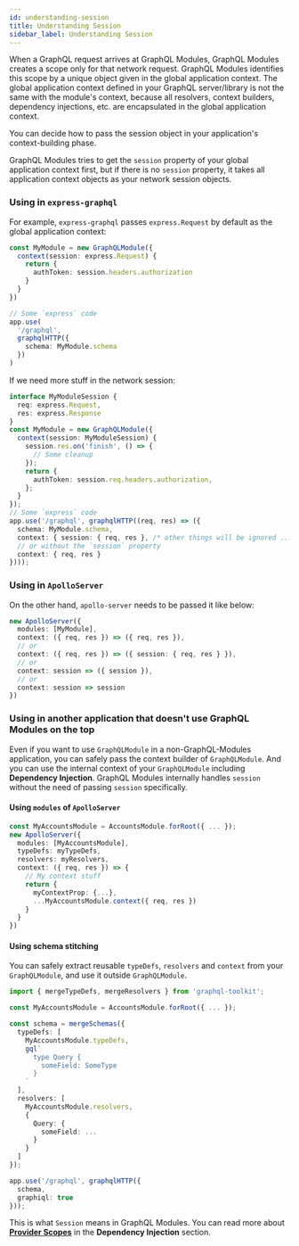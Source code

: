 ```yaml
---
id: understanding-session
title: Understanding Session
sidebar_label: Understanding Session
---
```


When a GraphQL request arrives at GraphQL Modules, GraphQL Modules creates a scope only for that network request.
GraphQL Modules identifies this scope by a unique object given in the global application context.
The global application context defined in your GraphQL server/library is not the same with the module's context, because all resolvers, context builders, dependency injections, etc. are encapsulated in the global application context.

You can decide how to pass the session object in your application's context-building phase.

GraphQL Modules tries to get the `session` property of your global application context first, but if there is no `session` property, it takes all application context objects as your network session objects.

### Using in `express-graphql`

For example, `express-graphql` passes `express.Request` by default as the global application context:

```ts
const MyModule = new GraphQLModule({
  context(session: express.Request) {
    return {
      authToken: session.headers.authorization
    }
  }
})

// Some `express` code
app.use(
  '/graphql',
  graphqlHTTP({
    schema: MyModule.schema
  })
)
```

If we need more stuff in the network session:

```ts
interface MyModuleSession {
  req: express.Request,
  res: express.Response
}
const MyModule = new GraphQLModule({
  context(session: MyModuleSession) {
    session.res.on('finish', () => {
      // Some cleanup
    });
    return {
      authToken: session.req.headers.authorization,
    };
  }
});
// Some `express` code
app.use('/graphql', graphqlHTTP((req, res) => ({
  schema: MyModule.schema,
  context: { session: { req, res }, /* other things will be ignored ... */ }
  // or without the `session` property
  context: { req, res }
})));
```

### Using in `ApolloServer`

On the other hand, `apollo-server` needs to be passed it like below:

```ts
new ApolloServer({
  modules: [MyModule],
  context: ({ req, res }) => ({ req, res }),
  // or
  context: ({ req, res }) => ({ session: { req, res } }),
  // or
  context: session => ({ session }),
  // or
  context: session => session
})
```

### Using in another application that doesn't use GraphQL Modules on the top

Even if you want to use `GraphQLModule` in a non-GraphQL-Modules application, you can safely pass the context builder of `GraphQLModule`.
And you can use the internal context of your `GraphQLModule` including **Dependency Injection**.
GraphQL Modules internally handles `session` without the need of passing `session` specifically.

#### Using `modules` of `ApolloServer`

```ts
const MyAccountsModule = AccountsModule.forRoot({ ... });
new ApolloServer({
  modules: [MyAccountsModule],
  typeDefs: myTypeDefs,
  resolvers: myResolvers,
  context: ({ req, res }) => {
    // My context stuff
    return {
      myContextProp: {...},
      ...MyAccountsModule.context({ req, res })
    }
  }
})
```

#### Using schema stitching

You can safely extract reusable `typeDefs`, `resolvers` and `context` from your `GraphQLModule`, and use it outside `GraphQLModule`.

```ts
import { mergeTypeDefs, mergeResolvers } from 'graphql-toolkit';

const MyAccountsModule = AccountsModule.forRoot({ ... });

const schema = mergeSchemas({
  typeDefs: [
    MyAccountsModule.typeDefs,
    gql`
      type Query {
        someField: SomeType
      }
    `
  ],
  resolvers: [
    MyAccountsModule.resolvers,
    {
      Query: {
        someField: ...
      }
    }
  ]
});

app.use('/graphql', graphqlHTTP({
  schema,
  graphiql: true
}));
```

This is what `Session` means in GraphQL Modules.
You can read more about **[Provider Scopes](./dependency-injection.md#provider-scopes)** in the **Dependency Injection** section.
